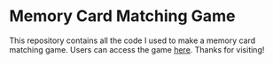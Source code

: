 # Memory Card Matching Game
 
This repository contains all the code I used to make a memory card matching game. Users can access the game [here](https://ariakoul.github.io/memory_game/). Thanks for visiting! 
